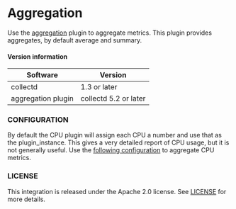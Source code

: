 # Aggregation

Use the [aggregation](https://collectd.org/wiki/index.php/Plugin:Aggregation) plugin to aggregate metrics. This plugin provides aggregates, by default average and summary.

#### Version information

| Software           | Version               |
|--------------------|-----------------------|
| collectd           |  1.3 or later         |
| aggregation plugin | collectd 5.2 or later |


### CONFIGURATION
By default the CPU plugin will assign each CPU a number and use that as the plugin\_instance. This gives a very detailed report of CPU usage, but it is not generally useful. Use the [following configuration](https://github.com/signalfx/Integrations/blob/master/collectd-aggregation/10-aggregation-cpu.conf) to aggregate CPU metrics.

### LICENSE

This integration is released under the Apache 2.0 license. See [LICENSE](./LICENSE) for more details.
